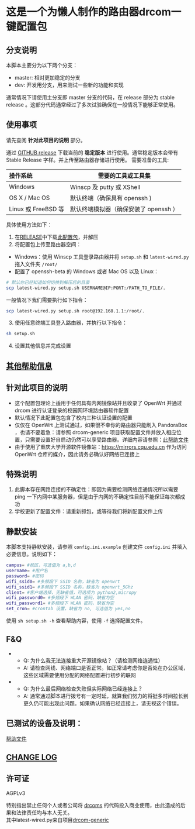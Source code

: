 # 这是一个为懒人制作的路由器drcom一键配置包
## 分支说明
本脚本主要分为以下两个分支：
- master: 相对更加稳定的分支
- dev: 开发用分支，用来测试一些新的功能和实现

通常情况下请使用主分支即 master 分支的代码，在 release 部分为 stable release 。这部分代码通常经过了多次试验确保在一般情况下能够正常使用。

## 使用事项
请先查阅 **针对此项目的说明** 部分。</br>

通过 [GITHUB release](https://github.com/purefkh/CQU_drcom/releases) 下载当前的 **稳定版本** 进行使用。通常稳定版本会带有 Stable Release 字样。并上传至路由器存储进行使用。
需要准备的工具:

|操作系统|需要的工具或工具集|
|:--|---|
| Windows | Winscp 及 putty 或 XShell |
| OS X / Mac OS |默认终端（确保具有 openssh )|
| Linux 或 FreeBSD 等|默认终端模拟器（确保安装了 openssh ）|

具体使用方法如下：
1. 在[RELEASE](https://github.com/purefkh/CQU_drcom/releases)中下载[此配置包](https://github.com/CQU-drcom/CQU_drcom/archive/refs/tags/v2.3.3b.zip)，并解压
2. 将配置包上传至路由器空间：
 - Windows：使用 Winscp 工具登录路由器并将 `setup.sh` 和 `latest-wired.py` 拖入文件夹 `/root/`
 - 配置了 openssh-beta 的 Windows 或者 Mac OS 以及 Linux：
  ```bash
  # 默认你已经知道如何切换到解压后的目录
  scp latest-wired.py setup.sh USERNAME@IP:PORT:/PATH_TO_FILE/.
  ```
  一般情况下我们需要执行如下指令：
  ```bash
  scp latest-wired.py setup.sh root@192.168.1.1:/root/.
  ```
3. 使用任意终端工具登入路由器，并执行以下指令：
```bash
sh setup.sh
```
4. 设置其他信息并完成设置

## [其他帮助信息](https://github.com/purefkh/CQU_drcom/tree/master/DOCS/DOCS.md)

## 针对此项目的说明
- 这个配置包理论上适用于任何具有内网镜像站并且收录了 OpenWrt 并通过 drcom 进行认证登录的校园网环境路由器软件配置
- 默认情况下此配置包包含了校内三种认证设置的配置
- 仅仅在 OpenWrt 上测试通过，如果很不幸你的路由器只能刷入 PandoraBox ，也请不要着急：请参照 drcom-generic 项目获取配置文件并放入相应位置，只需要设置好自启动仍然可以享受路由器。详细内容请参照：[此帮助文件](https://github.com/purefkh/CQU_drcom/tree/master/DOCS/TESTED.md)
- 由于使用了重庆大学开源软件镜像站：https://mirrors.cqu.edu.cn 作为访问 OpenWrt 仓库的媒介，因此请务必确认好网络已连接上

## **特殊说明**
1. 此脚本存在网路连接的不确定性：即因为需要检测网络连通情况所以需要 ping 一下内网中某服务器，但是由于内网的不确定性目前不能保证每次都成功
2. 学校更新了配置文件：请重新抓包，或等待我们将新配置文件上传

## 静默安装
本脚本支持静默安装，请参照 `config.ini.example` 创建文件 `config.ini` 并填入必要信息。说明如下：
```bash
campus= #校区，可选值为 a,b,d
username= #用户名
password= #密码
wifi_ssid0= #多频段下 SSID 名称，缺省为 openwrt
wifi_ssid1= #多频段下 SSID 名称，缺省为 openwrt_5Ghz
client= #客户端选择，无缺省值，可选项为 python2,micropy
wifi_password0= #多频段下 WLAN 密码，缺省为空
wifi_password1= #多频段下 WLAN 密码，缺省为空
set_cron= #crontab 设置，缺省为 no, 可选值为 yes,no
```
使用 `sh setup.sh -h` 查看帮助内容，使用 `-f` 选择配置文件。


## F&Q
- - Q: 为什么我无法连接重大开源镜像站？（请检测网络连通性）
  - A: 请检查网线、网络端口是否正常。如正常请考虑你是否处在办公区域，这些区域需要使用分配的网络配置进行初步的联网
- - Q: 为什么最后网络检查失败但实际网络已经连接上？
  - A: 通常通过脚本进行拨号有一定时延，就算我们努力的将挺多时间拉长到更久仍可能出现此问题。如果确认网络已经连接上，请无视这个错误。

## 已测试的设备及说明：
[帮助文件](https://github.com/purefkh/CQU_drcom/tree/master/DOCS/TESTED.md)

## [CHANGE LOG](https://github.com/purefkh/CQU_drcom/tree/master/CHANGELOG/changelog.md)

## 许可证

AGPLv3

特别指出禁止任何个人或者公司将 [drcoms](http://github.com/drcoms/) 的代码投入商业使用，由此造成的后果和法律责任均与本人无关。
</br>
其中latest-wired.py来自项目[drcom-generic](https://github.com/drcoms/drcom-generic)
